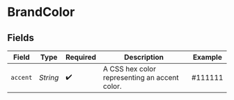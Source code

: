 # BrandColor


## Fields

| Field                                         | Type                                          | Required                                      | Description                                   | Example                                       |
| --------------------------------------------- | --------------------------------------------- | --------------------------------------------- | --------------------------------------------- | --------------------------------------------- |
| `accent`                                      | *String*                                      | :heavy_check_mark:                            | A CSS hex color representing an accent color. | #111111                                       |